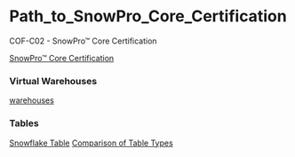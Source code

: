 # Path_to_SnowPro_Core_Certification
COF-C02 - SnowPro™ Core Certification


[SnowPro™ Core Certification](https://learn.snowflake.com/courses/course-v1:snowflake+CERT-SPC-GUIDE+B/about)

### Virtual Warehouses
[warehouses](https://docs.snowflake.com/user-guide/warehouses)

### Tables
[Snowflake Table](https://docs.snowflake.com/en/user-guide/tables-micro-partitions)
[Comparison of Table Types](https://docs.snowflake.com/en/user-guide/tables-temp-transient#comparison-of-table-types)
